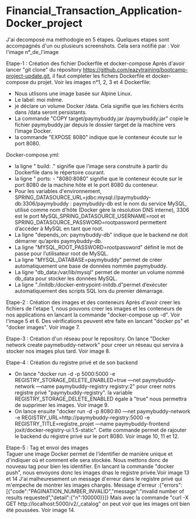 # Financial_Transaction_Application-Docker_project

J'ai decomposé ma méthodogie en 5 étapes. Quelques etapes sont accompagnés d'un ou plusieurs screenshots. Cela sera notifié par : Voir l'image n°_de_l'image

Etape-1 : Création des fichier Dockerfile et docker-compose
Aprés d'avoir lancer "git clone" du répository https://github.com/eazytraining/bootcamp-project-update.git, il faut completer les fichers Dockerfile et docker-compose du projet. Voir les images n°1, 2, 3 et 4
Dockerfile: 
- Nous utlisons une image basée sur Alpine Linux. 
- Le label: moi même. 
- je déclare un volume Docker /data. Cela signifie que les fichiers écrits dans /data seront persistants.
- La commande "COPY target/paymybuddy.jar /paymybuddy.jar" copie le fichier paymybuddy.jar depuis le dossier target de la machine vers l’image Docker.
- la commande "EXPOSE 8080" indique que le conteneur écoute sur le port 8080.

Docker-compose.yml:
- la ligne " build: ." signifie que l’image sera construite à partir du Dockerfile dans le répertoire courant.
- la ligne " ports: - "8080:8080" signifie que le conteneur écoute sur le port 8080 de la machine hôte et le port 8080 du conteneur.
- Pour les variables d'environnement, SPRING_DATASOURCE_URL=jdbc:mysql://paymybuddy-db:3306/paymybuddy : paymybuddy-db est le nom du service MySQL, utilisé comme nom d'hôte (Docker gère la résolution DNS interne), 3306 est le port MySQL,SPRING_DATASOURCE_USERNAME=root et SPRING_DATASOURCE_PASSWORD=rootpassword permettent d’accéder à MySQL en tant que root.
- La ligne "depends_on: paymybuddy-db" indique que le backend ne doit démarrer qu’après paymybuddy-db.
- La ligne "MYSQL_ROOT_PASSWORD=rootpassword" définit le mot de passe pour l’utilisateur root de MySQL.
- La ligne "MYSQL_DATABASE=paymybuddy" permet de créer automatiquement une base de données nommée paymybuddy.
- La ligne "db_data:/var/lib/mysql" permet de monter un volume nommé db_data pour stocker les données MySQL.
- La ligne "./initdb:/docker-entrypoint-initdb.d"permet d’exécuter automatiquement des scripts SQL lors du premier démarrage.


Etape-2 : Création des images et des conteneurs
Après d'avoir creer les fichiers de l'etape 1, nous pouvons creer les images et les conteneurs de nos applications en lancant la commande "docker-compose up -d". Voir l'image 5 et 6.
Des vérifications peuvent etre faite en lancant "docker ps" et "docker images". Voir image 7.

Etape-3 : Création d'un réseau pour le repository.
On lance "Docker network create paymebuddy-network" pour creer un réseau qui servira à stocker nos images plus tard. Voir image 8.

Etape-4 : Création du registre privé et de son backend
- On lance "docker run -d -p 5000:5000 -e REGISTRY_STORAGE_DELETE_ENABLED=true —net paymybuddy-network —name paymybuddy-registry registry:2" pour creer notrs registre privé "paymybuddy-registry". la variable REGISTRY_STORAGE_DELETE_ENABLED égale à "true" nous permettra de supprimer les images. Voir image 9.
- On lance ensuite "docker run -d -p 8080:80 —net paymybuddy-network  -e REGISTRY_URL=http://paymybuddy-registry:5000 -e REGISTRY_TITLE=registre_projet —name paymybuddy-frontend joxit/docker-registry-ui:1.5-static". Cette commande permet de rajouter le backend du régistre privé sur le port 8080. Voir image 10, 11 et 12.

Etape-5 : Tag et envoi des images  
Taguer une image Docker permet de l'identifier de manière unique et d'indiquer où et comment elle sera stockée. Nous mettons donc de nouveau tag pour bien les identifier. 
En lancant la commande "docker push", nous envoyons donc les images dnas le registre privée.Voir image 13 et 14
J'ai malheuresement un message d'erreur dans le registre privé qui m'empeche de montrer les images chargés. Message d'erreur :{"errors":[{"code":"PAGINATION_NUMBER_INVALID","message":"invalid number of results requested","detail":{"n":100000}}]}
Mais avec la commande "curl -X GET http://localhost:5000/v2/_catalog" on peut voir que les images ont bien été poussées. Voir image 14.